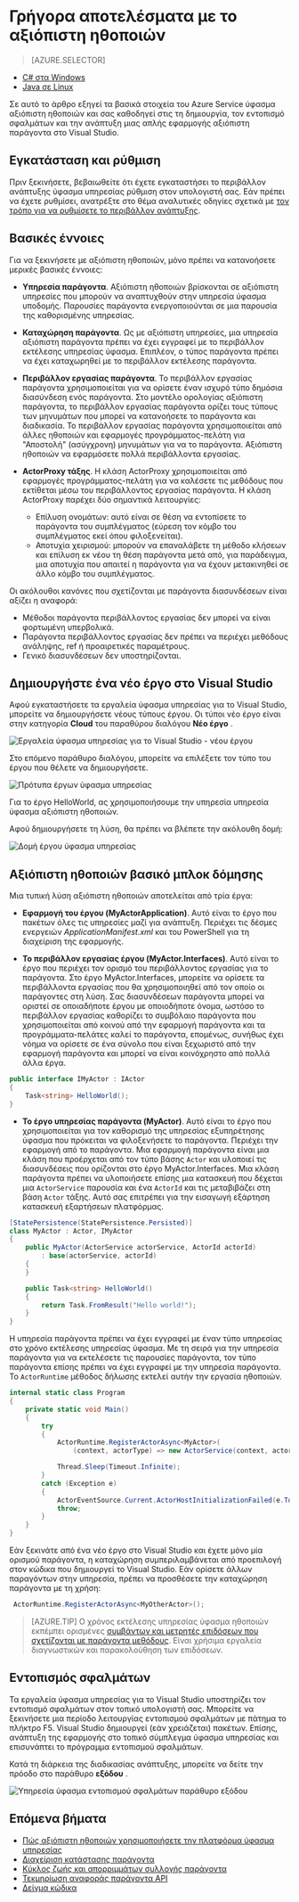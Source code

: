 <properties
   pageTitle="Γρήγορα αποτελέσματα με την υπηρεσία ύφασμα αξιόπιστη ηθοποιών | Microsoft Azure"
   description="Αυτό το πρόγραμμα εκμάθησης σάς καθοδηγεί σε τα βήματα της δημιουργίας, τον εντοπισμό σφαλμάτων και ένα απλό παράγοντα υπηρεσία που βασίζεται με αξιόπιστη ηθοποιών ύφασμα υπηρεσία για την ανάπτυξη."
   services="service-fabric"
   documentationCenter=".net"
   authors="vturecek"
   manager="timlt"
   editor=""/>

<tags
   ms.service="service-fabric"
   ms.devlang="dotnet"
   ms.topic="article"
   ms.tgt_pltfrm="NA"
   ms.workload="NA"
   ms.date="09/25/2016"
   ms.author="vturecek"/>

# <a name="getting-started-with-reliable-actors"></a>Γρήγορα αποτελέσματα με το αξιόπιστη ηθοποιών

> [AZURE.SELECTOR]
- [C# στα Windows](service-fabric-reliable-actors-get-started.md)
- [Java σε Linux](service-fabric-reliable-actors-get-started-java.md)

Σε αυτό το άρθρο εξηγεί τα βασικά στοιχεία του Azure Service ύφασμα αξιόπιστη ηθοποιών και σας καθοδηγεί στις τη δημιουργία, τον εντοπισμό σφαλμάτων και την ανάπτυξη μιας απλής εφαρμογής αξιόπιστη παράγοντα στο Visual Studio.

## <a name="installation-and-setup"></a>Εγκατάσταση και ρύθμιση
Πριν ξεκινήσετε, βεβαιωθείτε ότι έχετε εγκαταστήσει το περιβάλλον ανάπτυξης ύφασμα υπηρεσίας ρύθμιση στον υπολογιστή σας.
Εάν πρέπει να έχετε ρυθμίσει, ανατρέξτε στο θέμα αναλυτικές οδηγίες σχετικά με [τον τρόπο για να ρυθμίσετε το περιβάλλον ανάπτυξης](service-fabric-get-started.md).

## <a name="basic-concepts"></a>Βασικές έννοιες
Για να ξεκινήσετε με αξιόπιστη ηθοποιών, μόνο πρέπει να κατανοήσετε μερικές βασικές έννοιες:

 * **Υπηρεσία παράγοντα**. Αξιόπιστη ηθοποιών βρίσκονται σε αξιόπιστη υπηρεσίες που μπορούν να αναπτυχθούν στην υπηρεσία ύφασμα υποδομής. Παρουσίες παράγοντα ενεργοποιούνται σε μια παρουσία της καθορισμένης υπηρεσίας.
 
 * **Καταχώρηση παράγοντα**. Ως με αξιόπιστη υπηρεσίες, μια υπηρεσία αξιόπιστη παράγοντα πρέπει να έχει εγγραφεί με το περιβάλλον εκτέλεσης υπηρεσίας ύφασμα. Επιπλέον, ο τύπος παράγοντα πρέπει να έχει καταχωρηθεί με το περιβάλλον εκτέλεσης παράγοντα.
 
 * **Περιβάλλον εργασίας παράγοντα**. Το περιβάλλον εργασίας παράγοντα χρησιμοποιείται για να ορίσετε έναν ισχυρό τύπο δημόσια διασύνδεση ενός παράγοντα. Στο μοντέλο ορολογίας αξιόπιστη παράγοντα, το περιβάλλον εργασίας παράγοντα ορίζει τους τύπους των μηνυμάτων που μπορεί να κατανοήσετε το παράγοντα και διαδικασία. Το περιβάλλον εργασίας παράγοντα χρησιμοποιείται από άλλες ηθοποιών και εφαρμογές προγράμματος-πελάτη για "Αποστολή" (ασύγχρονη) μηνυμάτων για να το παράγοντα. Αξιόπιστη ηθοποιών να εφαρμόσετε πολλά περιβάλλοντα εργασίας.
 
 * **ActorProxy τάξης**. Η κλάση ActorProxy χρησιμοποιείται από εφαρμογές προγράμματος-πελάτη για να καλέσετε τις μεθόδους που εκτίθεται μέσω του περιβάλλοντος εργασίας παράγοντα. Η κλάση ActorProxy παρέχει δύο σημαντικά λειτουργίες:
    * Επίλυση ονομάτων: αυτό είναι σε θέση να εντοπίσετε το παράγοντα του συμπλέγματος (εύρεση τον κόμβο του συμπλέγματος εκεί όπου φιλοξενείται).
    * Αποτυχία χειρισμού: μπορούν να επαναλάβετε τη μέθοδο κλήσεων και επίλυση εκ νέου τη θέση παράγοντα μετά από, για παράδειγμα, μια αποτυχία που απαιτεί η παράγοντα για να έχουν μετακινηθεί σε άλλο κόμβο του συμπλέγματος.

Οι ακόλουθοι κανόνες που σχετίζονται με παράγοντα διασυνδέσεων είναι αξίζει η αναφορά:

- Μέθοδοι παράγοντα περιβάλλοντος εργασίας δεν μπορεί να είναι φορτωμένη υπερβολικά.
- Παράγοντα περιβάλλοντος εργασίας δεν πρέπει να περιέχει μεθόδους ανάληψης, ref ή προαιρετικές παραμέτρους.
- Γενικό διασυνδέσεων δεν υποστηρίζονται.

## <a name="create-a-new-project-in-visual-studio"></a>Δημιουργήστε ένα νέο έργο στο Visual Studio
Αφού εγκαταστήσετε τα εργαλεία ύφασμα υπηρεσίας για το Visual Studio, μπορείτε να δημιουργήσετε νέους τύπους έργου. Οι τύποι νέο έργο είναι στην κατηγορία **Cloud** του παραθύρου διαλόγου **Νέο έργο** .


![Εργαλεία ύφασμα υπηρεσίας για το Visual Studio - νέου έργου][1]

Στο επόμενο παράθυρο διαλόγου, μπορείτε να επιλέξετε τον τύπο του έργου που θέλετε να δημιουργήσετε.

![Πρότυπα έργων ύφασμα υπηρεσίας][5]

Για το έργο HelloWorld, ας χρησιμοποιήσουμε την υπηρεσία υπηρεσία ύφασμα αξιόπιστη ηθοποιών.

Αφού δημιουργήσετε τη λύση, θα πρέπει να βλέπετε την ακόλουθη δομή:

![Δομή έργου ύφασμα υπηρεσίας][2]

## <a name="reliable-actors-basic-building-blocks"></a>Αξιόπιστη ηθοποιών βασικό μπλοκ δόμησης

Μια τυπική λύση αξιόπιστη ηθοποιών αποτελείται από τρία έργα:

* **Εφαρμογή του έργου (MyActorApplication)**. Αυτό είναι το έργο που πακέτων όλες τις υπηρεσίες μαζί για ανάπτυξη. Περιέχει τις δέσμες ενεργειών *ApplicationManifest.xml* και του PowerShell για τη διαχείριση της εφαρμογής.

* **Το περιβάλλον εργασίας έργου (MyActor.Interfaces)**. Αυτό είναι το έργο που περιέχει τον ορισμό του περιβάλλοντος εργασίας για το παράγοντα. Στο έργο MyActor.Interfaces, μπορείτε να ορίσετε τα περιβάλλοντα εργασίας που θα χρησιμοποιηθεί από τον οποίο οι παράγοντες στη λύση. Σας διασυνδέσεων παράγοντα μπορεί να οριστεί σε οποιαδήποτε έργου με οποιοδήποτε όνομα, ωστόσο το περιβάλλον εργασίας καθορίζει το συμβόλαιο παράγοντα που χρησιμοποιείται από κοινού από την εφαρμογή παράγοντα και τα προγράμματα-πελάτες καλεί το παράγοντα, επομένως, συνήθως έχει νόημα να ορίσετε σε ένα σύνολο που είναι ξεχωριστό από την εφαρμογή παράγοντα και μπορεί να είναι κοινόχρηστο από πολλά άλλα έργα.

```csharp
public interface IMyActor : IActor
{
    Task<string> HelloWorld();
}
```

* **Το έργο υπηρεσίας παράγοντα (MyActor)**. Αυτό είναι το έργο που χρησιμοποιείται για τον καθορισμό της υπηρεσίας εξυπηρέτησης ύφασμα που πρόκειται να φιλοξενήσετε το παράγοντα. Περιέχει την εφαρμογή από το παράγοντα. Μια εφαρμογή παράγοντα είναι μια κλάση που προέρχεται από τον τύπο βάσης `Actor` και υλοποιεί τις διασυνδέσεις που ορίζονται στο έργο MyActor.Interfaces. Μια κλάση παράγοντα πρέπει να υλοποιήσετε επίσης μια κατασκευή που δέχεται μια `ActorService` παρουσία και ένα `ActorId` και τις μεταβιβάζει στη βάση `Actor` τάξης. Αυτό σας επιτρέπει για την εισαγωγή εξάρτηση κατασκευή εξαρτήσεων πλατφόρμας.

```csharp
[StatePersistence(StatePersistence.Persisted)]
class MyActor : Actor, IMyActor
{
    public MyActor(ActorService actorService, ActorId actorId)
        : base(actorService, actorId)
    {
    }

    public Task<string> HelloWorld()
    {
        return Task.FromResult("Hello world!");
    }
}
```

Η υπηρεσία παράγοντα πρέπει να έχει εγγραφεί με έναν τύπο υπηρεσίας στο χρόνο εκτέλεσης υπηρεσίας ύφασμα. Με τη σειρά για την υπηρεσία παράγοντα για να εκτελέσετε τις παρουσίες παράγοντα, τον τύπο παράγοντα επίσης πρέπει να έχει εγγραφεί με την υπηρεσία παράγοντα. Το `ActorRuntime` μέθοδος δήλωσης εκτελεί αυτήν την εργασία ηθοποιών.

```csharp
internal static class Program
{
    private static void Main()
    {
        try
        {
            ActorRuntime.RegisterActorAsync<MyActor>(
                (context, actorType) => new ActorService(context, actorType, () => new MyActor())).GetAwaiter().GetResult();

            Thread.Sleep(Timeout.Infinite);
        }
        catch (Exception e)
        {
            ActorEventSource.Current.ActorHostInitializationFailed(e.ToString());
            throw;
        }
    }
}

```

Εάν ξεκινάτε από ένα νέο έργο στο Visual Studio και έχετε μόνο μία ορισμού παράγοντα, η καταχώρηση συμπεριλαμβάνεται από προεπιλογή στον κώδικα που δημιουργεί το Visual Studio. Εάν ορίσετε άλλων παραγόντων στην υπηρεσία, πρέπει να προσθέσετε την καταχώρηση παράγοντα με τη χρήση:

```csharp
 ActorRuntime.RegisterActorAsync<MyOtherActor>();

```

> [AZURE.TIP] Ο χρόνος εκτέλεσης υπηρεσίας ύφασμα ηθοποιών εκπέμπει ορισμένες [συμβάντων και μετρητές επιδόσεων που σχετίζονται με παράγοντα μεθόδους](service-fabric-reliable-actors-diagnostics.md#actor-method-events-and-performance-counters). Είναι χρήσιμα εργαλεία διαγνωστικών και παρακολούθηση των επιδόσεων.


## <a name="debugging"></a>Εντοπισμός σφαλμάτων

Τα εργαλεία ύφασμα υπηρεσίας για το Visual Studio υποστηρίζει τον εντοπισμό σφαλμάτων στον τοπικό υπολογιστή σας. Μπορείτε να ξεκινήσετε μια περίοδο λειτουργίας εντοπισμού σφαλμάτων με πάτημα το πλήκτρο F5. Visual Studio δημιουργεί (εάν χρειάζεται) πακέτων. Επίσης, ανάπτυξη της εφαρμογής στο τοπικό σύμπλεγμα ύφασμα υπηρεσίας και επισυνάπτει το πρόγραμμα εντοπισμού σφαλμάτων.

Κατά τη διάρκεια της διαδικασίας ανάπτυξης, μπορείτε να δείτε την πρόοδο στο παράθυρο **εξόδου** .

![Υπηρεσία ύφασμα εντοπισμού σφαλμάτων παράθυρο εξόδου][3]


## <a name="next-steps"></a>Επόμενα βήματα
 - [Πώς αξιόπιστη ηθοποιών χρησιμοποιήσετε την πλατφόρμα ύφασμα υπηρεσίας](service-fabric-reliable-actors-platform.md)
 - [Διαχείριση κατάστασης παράγοντα](service-fabric-reliable-actors-state-management.md)
 - [Κύκλος ζωής και απορριμμάτων συλλογής παράγοντα](service-fabric-reliable-actors-lifecycle.md)
 - [Τεκμηρίωση αναφοράς παράγοντα API](https://msdn.microsoft.com/library/azure/dn971626.aspx)
 - [Δείγμα κώδικα](https://github.com/Azure/servicefabric-samples)


<!--Image references-->
[1]: ./media/service-fabric-reliable-actors-get-started/reliable-actors-newproject.PNG
[2]: ./media/service-fabric-reliable-actors-get-started/reliable-actors-projectstructure.PNG
[3]: ./media/service-fabric-reliable-actors-get-started/debugging-output.PNG
[4]: ./media/service-fabric-reliable-actors-get-started/vs-context-menu.png
[5]: ./media/service-fabric-reliable-actors-get-started/reliable-actors-newproject1.PNG
